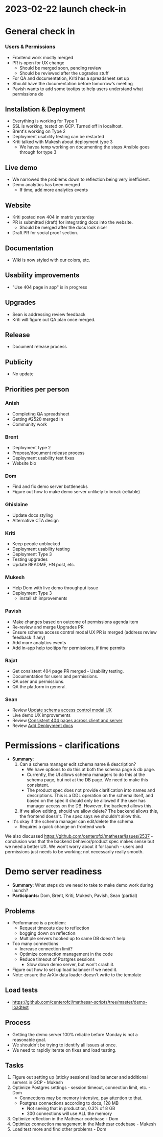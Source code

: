 # 2023-02-22 launch check-in

# General check in

### Users & Permissions
- Frontend work mostly merged
- PR is open for UX change
    - Should be merged soon, pending review
    - Should be reviewed after the upgrades stuff
- For QA and documentation, Kriti has a spreadsheet set up
- Should have the documentation before tomorrow's meeting
- Pavish wants to add some tootips to help users understand what permissions do

## Installation & Deployment
- Everything is working for Type 1
- SSL is working, tested on GCP. Turned off in localhost.
- Brent's working on Type 2
- Deployment usability testing can be restarted
- Kriti talked with Mukesh about deployment type 3
    - We havea temp working on documenting the steps Ansible goes through for type 3

## Live demo
- We narrowed the problems down to reflection being very inefficient.
- Demo analytics has been merged
    - If time, add more analytics events

## Website
- Kriti posted new 404 in matrix yesterday
- PR is submitted (draft) for integrating docs into the website.
    - Should be merged after the docs look nicer
- Draft PR for social proof section.

## Documentation
- Wiki is now styled with our colors, etc.

## Usability improvements
- "Use 404 page in app" is in progress

## Upgrades
- Sean is addressing review feedback
- Kriti will figure out QA plan once merged.

## Release
- Document release process

## Publicity
- No update

## Priorities per person

### Anish
- Completing QA spreadsheet
- Getting #2520 merged in
- Community work

### Brent
- Deployment type 2
- Propose/document release process
- Deployment usability test fixes
- Website bio

### Dom
- Find and fix demo server bottlenecks
- Figure out how to make demo server unlikely to break (reliable)

### Ghislaine
- Update docs styling
- Alternative CTA design

### Kriti
- Keep people unblocked
- Deployment usability testing
- Deployment Type 3
- Testing upgrades
- Update README, HN post, etc.

### Mukesh
- Help Dom with live demo throughput issue
- Deployment Type 3 
    - install.sh improvements

### Pavish
- Make changes based on outcome of permissions agenda item
- Re-review and merge Upgrades PR
- Ensure schema access control modal UX PR is merged (address review feedback if any)
- Add more analytics events
- Add in-app help tooltips for permissions, if time permits

### Rajat
 - Get consistent 404 page PR merged - Usability testing.
 - Documentation for users and permissions.
 - QA user and permissions.
 - QA the platform in general. 

### Sean
- Review [Update schema access control modal UX](https://github.com/centerofci/mathesar/pull/2540)
- Live demo UX improvements
- Review [Consistent 404 pages across client and server](https://github.com/centerofci/mathesar/pull/2529)
- Review [Add Deployment docs](https://github.com/centerofci/mathesar/pull/2497)

# Permissions - clarifications
- **Summary**: 
    1. Can a schema manager edit schema name & description?
        - We have options to do this at both the schema page & db page.
        - Currently, the UI allows schema managers to do this at the schema page, but not at the DB page. We need to make this consistent.
        - The product spec does not provide clarification into names and descriptions. This is a DDL operation on the schema itself, and based on the spec it should only be allowed if the user has manager access on the DB. However, the backend allows this.
    2. If we allow editing, should we allow delete? The backend allows this, the frontend doesn't. The spec says we shouldn't allow this.
- It's okay if the schema manager can edit/delete the schema.
    - Requires a quick change on frontend work

We also discussed https://github.com/centerofci/mathesar/issues/2537 - conclusion was that the backend behavior/product spec makes sense but we need a better UX. We won't worry about it for launch - users and permissions just needs to be working; not necessarily really smooth.

# Demo server readiness
- **Summary**: What steps do we need to take to make demo work during launch?
- **Participants:** Dom, Brent, Kriti, Mukesh, Pavish, Sean (partial)

## Problems
- Performance is a problem:
    - Request timeouts due to reflection
    - bogging down on reflection
    - Multiple servers hooked up to same DB doesn't help
- Too many connections
    - Increase connection limit?
    - Optimize connection management in the code
    - Reduce timeout of Postgres sessions
        - Slow down demo server, but won't crash it.
- Figure out how to set up load balancer if we need it.
- Note: ensure the ArXiv data loader doesn't write to the template

## Load tests
- https://github.com/centerofci/mathesar-scripts/tree/master/demo-loadtest

## Process
- Getting the demo server 100% reliable before Monday is not a reasonable goal.
- We shouldn't be trying to identify all issues at once.
- We need to rapidly iterate on fixes and load testing.

## Tasks
1. Figure out setting up (sticky sessions) load balancer and additional servers in GCP - Mukesh
2. Optimize Postgres settings - session timeout, connection limit, etc. - Dom
    - Connections may be memory intensive, pay attention to that.
    - Postgres connections according to docs, 128 MB
        - Not seeing that in production, 0.3% of 8 GB
        - 300 connections will use ALL the memory
3. Optimize reflection in the Mathesar codebase - Dom
4. Optimize connection management in the Mathesar codebase - Mukesh
5. Load test more and find other problems - Dom
